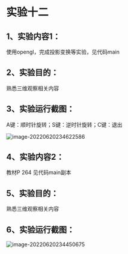 # 实验十二

## 1、实验内容1：

使用opengl，完成投影变换等实验，见代码main

## 2、实验目的：

熟悉三维观察相关内容

## 3、实验运行截图：

A键：顺时针旋转；S键：逆时针旋转；C键：退出

![image-20220620234622586](C:\Users\86135\AppData\Roaming\Typora\typora-user-images\image-20220620234622586.png)

## 4、实验内容2：

教材P 264  见代码main副本

## 5、实验目的：

熟悉三维观察相关内容

## 6、实验运行截图：



![image-20220620234450675](C:\Users\86135\AppData\Roaming\Typora\typora-user-images\image-20220620234450675.png)